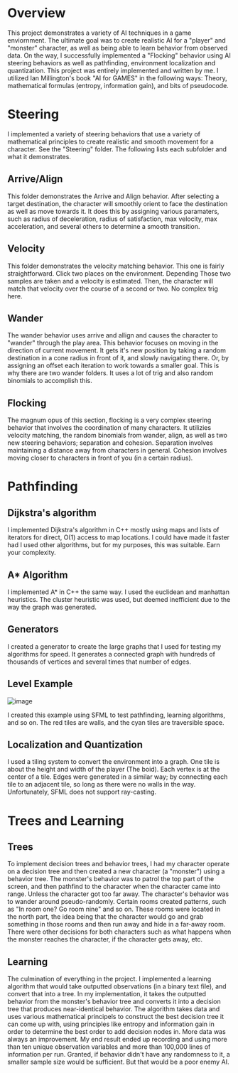 # Overview
This project demonstrates a variety of AI techniques in a game enviornment.
The ultimate goal was to create realistic AI for a "player" and "monster" character, as well as being able to learn behavior from observed data.
On the way, I successfully implemented a "Flocking" behavior using AI steering behaviors as well as pathfinding, environment localization and quantization.
This project was entirely implemented and written by me. I utilized Ian Millington's book "AI for GAMES" in the following ways: Theory, mathematical formulas (entropy, information gain), and bits of pseudocode.

# Steering
I implemented a variety of steering behaviors that use a variety of mathematical principles to create realistic and smooth movement for a character.
See the "Steering" folder. The following lists each subfolder and what it demonstrates.

## Arrive/Align
This folder demonstrates the Arrive and Align behavior. After selecting a target destination, the character will
smoothly orient to face the destination as well as move towards it. It does this by assigning various paramaters, such as
radius of deceleration, radius of satisfaction, max velocity, max acceleration, and several others to determine a smooth transition.

## Velocity
This folder demonstrates the velocity matching behavior. This one is fairly straightforward. Click two places on the environment.
Depending Those two samples are taken and a velocity is estimated. Then, the character will match that velocity over the course of a second or two.
No complex trig here.

## Wander
The wander behavior uses arrive and allign and causes the character to "wander" through the play area. This behavior focuses on moving in the
direction of current movement. It gets it's new position by taking a random destination in a cone radius in front of it, and slowly navigating there.
Or, by assigning an offset each iteration to work towards a smaller goal. This is why there are two wander folders. It uses a lot of trig and also random binomials to accomplish this.

## Flocking
The magnum opus of this section, flocking is a very complex steering behavior that involves the coordination of many characters.
It utilizies velocity matching, the random binomials from wander, align, as well as two new steering behaviors; separation and cohesion.
Separation involves maintaining a distance away from characters in general. Cohesion involves moving closer to characters in front of you (in a certain radius).

# Pathfinding

## Dijkstra's algorithm
I implemented Dijkstra's algorithm in C++ mostly using maps and lists of iterators for direct, O(1) access to map locations.
I could have made it faster had I used other algorithms, but for my purposes, this was suitable. Earn your complexity.


## A* Algorithm
I implemented A* in C++ the same way. I used the euclidean and manhattan heuristics. The cluster heuristic was used, but deemed inefficient
due to the way the graph was generated.

## Generators
I created a generator to create the large graphs that I used for testing my algorithms for speed. It generates a connected graph with hundreds of thousands of 
vertices and several times that number of edges.

## Level Example
![image](https://github.com/Jeremiahk2/GameAI/assets/103688789/304f154a-5ffb-4841-a856-3158f305acdb)

I created this example using SFML to test pathfinding, learning algorithms, and so on. The red tiles are walls, and the cyan tiles are traversible space.

## Localization and Quantization

I used a tiling system to convert the environment into a graph. One tile is about the height and width of the player (The boid). Each vertex is at the center of a tile.
Edges were generated in a similar way; by connecting each tile to an adjacent tile, so long as there were no walls in the way. 
Unfortunately, SFML does not support ray-casting.

# Trees and Learning
## Trees

To implement decision trees and behavior trees, I had my character operate on a decision tree and then created a new character (a "monster") using a behavior tree.
The monster's behavior was to patrol the top part of the screen, and then pathfind to the character when the character came into range. Unless the character got too far away.
The character's behavior was to wander around pseudo-randomly. Certain rooms created patterns, such as "In room one? Go room nine" and so on. 
These rooms were located in the north part, the idea being that the character would go and grab something in those rooms and then run away and hide in a far-away room.
There were other decisions for both characters such as what happens when the monster reaches the character, if the character gets away, etc.

## Learning

The culmination of everything in the project.
I implemented a learning algorithm that would take outputted observations (in a binary text file), and convert that into a tree.
In my implementation, it takes the outputted behavior from the monster's behavior tree and converts it into a decision tree that produces near-identical behavior.
The algorithm takes data and uses various mathematical principels to construct the best decision tree it can come up with, using principles like entropy and information gain
in order to determine the best order to add decision nodes in. More data was always an improvement. My end result ended up recording and using more than ten unique observation variables and more than
100,000 lines of information per run. Granted, if behavior didn't have any randomness to it, a smaller sample size would be sufficient. But that would be a poor enemy AI.
